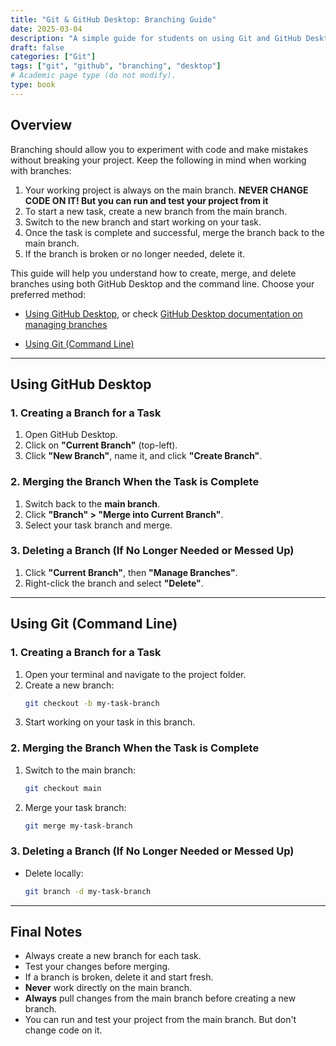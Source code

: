 ```yaml
---
title: "Git & GitHub Desktop: Branching Guide"
date: 2025-03-04
description: "A simple guide for students on using Git and GitHub Desktop for branching and merging."
draft: false
categories: ["Git"]
tags: ["git", "github", "branching", "desktop"]
# Academic page type (do not modify).
type: book
---
```


## Overview

Branching should allow you to experiment with code and make mistakes without breaking your project. Keep the following in mind when working with branches:
1. Your working project is always on the main branch. **NEVER CHANGE CODE ON IT! But you can run and test your project from it**
2. To start a new task, create a new branch from the main branch.
3. Switch to the new branch and start working on your task.
4. Once the task is complete and successful, merge the branch back to the main branch.
5. If the branch is broken or no longer needed, delete it.

This guide will help you understand how to create, merge, and delete branches using both GitHub Desktop and the command line. Choose your preferred method:

- [Using GitHub Desktop](#using-github-desktop), or check [GitHub Desktop documentation on managing branches](https://docs.github.com/en/desktop/making-changes-in-a-branch/managing-branches-in-github-desktop)

- [Using Git (Command Line)](#using-git-command-line)

---

## Using GitHub Desktop

### 1. Creating a Branch for a Task

1. Open GitHub Desktop.
2. Click on **"Current Branch"** (top-left).
3. Click **"New Branch"**, name it, and click **"Create Branch"**.


### 2. Merging the Branch When the Task is Complete

1. Switch back to the **main branch**.
2. Click **"Branch" > "Merge into Current Branch"**.
3. Select your task branch and merge.

### 3. Deleting a Branch (If No Longer Needed or Messed Up)

1. Click **"Current Branch"**, then **"Manage Branches"**.
2. Right-click the branch and select **"Delete"**.

---

## Using Git (Command Line)

### 1. Creating a Branch for a Task

1. Open your terminal and navigate to the project folder.
2. Create a new branch:
   ```sh
   git checkout -b my-task-branch
   ```
3. Start working on your task in this branch.

### 2. Merging the Branch When the Task is Complete

1. Switch to the main branch:
   ```sh
   git checkout main
   ```
2. Merge your task branch:
   ```sh
   git merge my-task-branch
   ```


### 3. Deleting a Branch (If No Longer Needed or Messed Up)

- Delete locally:
  ```sh
  git branch -d my-task-branch
  ```

---

## Final Notes
- Always create a new branch for each task.
- Test your changes before merging.
- If a branch is broken, delete it and start fresh.
- **Never** work directly on the main branch.
- **Always** pull changes from the main branch before creating a new branch.
- You can run and test your project from the main branch. But don't change code on it.